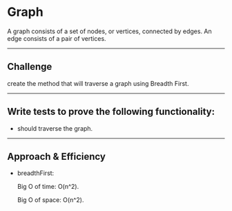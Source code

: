 # Graph

A graph consists of a set of nodes, or vertices, connected by edges. An edge consists of a pair of vertices.

***

## Challenge

create the method that will traverse a graph using Breadth First.

***

## Write tests to prove the following functionality:

* should traverse the graph.

***

## Approach & Efficiency

* breadthFirst:

    Big O of time: O(n^2).

    Big O of space: O(n^2).
